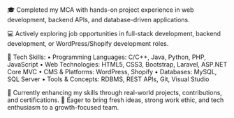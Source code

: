 🎓 Completed my MCA with hands-on project experience in web development, backend APIs, and database-driven applications.

💻 Actively exploring job opportunities in full-stack development, backend development, or WordPress/Shopify development roles.

🔧 Tech Skills:
• Programming Languages: C/C++, Java, Python, PHP, JavaScript
• Web Technologies: HTML5, CSS3, Bootstrap, Laravel, ASP.NET Core MVC
• CMS & Platforms: WordPress, Shopify
• Databases: MySQL, SQL Server
• Tools & Concepts: RDBMS, REST APIs, Git, Visual Studio

📌 Currently enhancing my skills through real-world projects, contributions, and certifications.
🚀 Eager to bring fresh ideas, strong work ethic, and tech enthusiasm to a growth-focused team.

